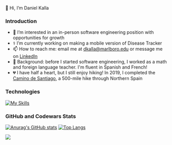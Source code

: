 👋 Hi, I’m Daniel Kalla

### Introduction

- 👀 I’m interested in an in-person software engineering position with opportunities for growth
- ⚕️ I’m currently working on making a mobile version of Disease Tracker
- 📫 How to reach me: email me at dkalla@marlboro.edu or message me on [LinkedIn](www.linkedin.com/in/daniel-kalla)
- 🍎 Background: before I started software engineering, I worked as a math and foreign language teacher.  I'm fluent in Spanish and French!
- 💔 I have half a heart, but I still enjoy hiking!  In 2019, I completed the [Camino de Santiago](https://www.responsiblevacation.com/ImagesClient/dtg-nc9430-caminoDeSantiago-FrenchWay-route-map.jpg), a 500-mile hike through Northern Spain
<!-- - 💞️ I’m looking to collaborate on ... -->


### Technologies

[![My Skills](https://skills.thijs.gg/icons?i=js,react,redux,mongodb,nodejs,d3,jquery,ruby,rails,py,html,css,sass,webpack,vscode,git,postgres,r)](https://skills.thijs.gg)



### GitHub and Codewars Stats

[![Anurag's GitHub stats](https://github-readme-stats.vercel.app/api?username=dtkalla&count_private=true&show_icons=true)](https://github.com/anuraghazra/github-readme-stats)
[![Top Langs](https://github-readme-stats.vercel.app/api/top-langs/?username=dtkalla&layout=compact)](https://github.com/anuraghazra/github-readme-stats)

<!-- <a href="https://github.com/anuraghazra/github-readme-stats">
  <img align="center" src="https://github-readme-stats.vercel.app/api?username=dtkalla&count_private=true&show_icons=true" />
</a>
<a href="https://github.com/anuraghazra/github-readme-stats">
  <img align="center" src="https://github-readme-stats.vercel.app/api/top-langs/?username=dtkalla&layout=compact" />
</a> -->

<!-- [![dtkalla's wakatime stats](https://github-readme-stats.vercel.app/api/wakatime?username=dtkalla)](https://github.com/anuraghazra/github-readme-stats) -->



![](https://www.codewars.com/users/dkalla/badges/large)



<!---
dtkalla/dtkalla is a ✨ special ✨ repository because its `README.md` (this file) appears on your GitHub profile.
You can click the Preview link to take a look at your changes.
--->
